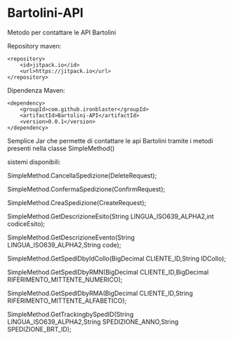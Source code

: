 # Bartolini-API
Metodo per contattare le API Bartolini


Repository maven:



```
<repository>
    <id>jitpack.io</id>
    <url>https://jitpack.io</url>
</repository>
```

Dipendenza Maven:

```
<dependency>
    <groupId>com.github.ironblaster</groupId>
    <artifactId>Bartolini-API</artifactId>
    <version>0.0.1</version>
</dependency>
```


Semplice Jar che permette di contattare le api Bartolini tramite i metodi presenti nella classe SimpleMethod()

sistemi disponibili:

SimpleMethod.CancellaSpedizione(DeleteRequest);




SimpleMethod.ConfermaSpedizione(ConfirmRequest);





SimpleMethod.CreaSpedizione(CreateRequest);



SimpleMethod.GetDescrizioneEsito(String LINGUA_ISO639_ALPHA2,int codiceEsito);




SimpleMethod.GetDescrizioneEvento(String LINGUA_ISO639_ALPHA2,String code);



SimpleMethod.GetSpedIDbyIdCollo(BigDecimal CLIENTE_ID,String IDCollo);




SimpleMethod.GetSpedIDbyRMN(BigDecimal CLIENTE_ID,BigDecimal RIFERIMENTO_MITTENTE_NUMERICO);




SimpleMethod.GetSpedIDbyRMA(BigDecimal CLIENTE_ID,String RIFERIMENTO_MITTENTE_ALFABETICO);




SimpleMethod.GetTrackingbySpedID(String LINGUA_ISO639_ALPHA2,String SPEDIZIONE_ANNO,String SPEDIZIONE_BRT_ID);
